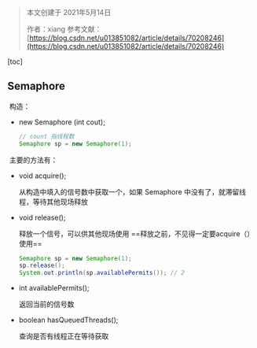 > 本文创建于 2021年5月14日
>
> 作者：xiang
> 参考文献：[https://blog.csdn.net/u013851082/article/details/70208246](https://blog.csdn.net/u013851082/article/details/70208246)

[toc]

## Semaphore

​		构造：

+ new Semaphore (int cout);

  ```java
  // count 指线程数
  Semaphore sp = new Semaphore(1);
  ```

​		主要的方法有：

+ void acquire();

  从构造中填入的信号数中获取一个，如果 Semaphore 中没有了，就滞留线程，等待其他现场释放

+ void release();

  释放一个信号，可以供其他现场使用 ==释放之前，不见得一定要acquire（）使用==

  ```java
  Semaphore sp = new Semaphore(1);
  sp.release();
  System.out.println(sp.availablePermits()); // 2
  ```

+ int availablePermits();

  返回当前的信号数

+ boolean hasQueuedThreads();

  查询是否有线程正在等待获取

